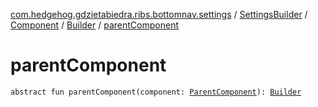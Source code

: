 [com.hedgehog.gdzietabiedra.ribs.bottomnav.settings](../../../index.md) / [SettingsBuilder](../../index.md) / [Component](../index.md) / [Builder](index.md) / [parentComponent](./parent-component.md)

# parentComponent

`abstract fun parentComponent(component: `[`ParentComponent`](../../-parent-component/index.md)`): `[`Builder`](index.md)